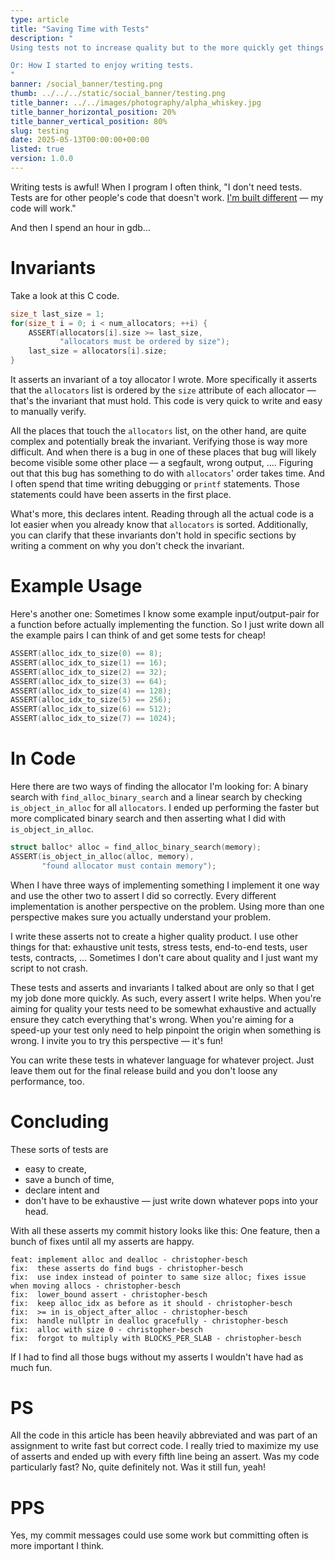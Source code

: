 ```yaml
---
type: article
title: "Saving Time with Tests"
description: "
Using tests not to increase quality but to the more quickly get things done.

Or: How I started to enjoy writing tests.
"
banner: /social_banner/testing.png
thumb: ../../../static/social_banner/testing.png
title_banner: ../../images/photography/alpha_whiskey.jpg
title_banner_horizontal_position: 20%
title_banner_vertical_position: 80%
slug: testing
date: 2025-05-13T00:00:00+00:00
listed: true
version: 1.0.0
---
```


Writing tests is awful!
When I program I often think,
"I don't need tests.
Tests are for other people's code that doesn't work.
[I'm built different](https://www.youtube.com/watch?v=5TTcbMv5tDc&t=144s) — my code will work."

And then I spend an hour in gdb...

# Invariants
Take a look at this C code.
```c
size_t last_size = 1;
for(size_t i = 0; i < num_allocators; ++i) {
    ASSERT(allocators[i].size >= last_size,
           "allocators must be ordered by size");
    last_size = allocators[i].size;
}
```
It asserts an invariant of a toy allocator I wrote.
More specifically it asserts that the `allocators` list is ordered by the `size` attribute of each allocator — that's the invariant that must hold.
This code is very quick to write and easy to manually verify.

All the places that touch the `allocators` list, on the other hand, are quite complex and potentially break the invariant.
Verifying those is way more difficult.
And when there is a bug in one of these places that bug will likely become visible some other place — a segfault, wrong output, ....
Figuring out that this bug has something to do with `allocators`' order takes time.
And I often spend that time writing debugging or `printf` statements.
Those statements could have been asserts in the first place.

What's more, this declares intent.
Reading through all the actual code is a lot easier when you already know that `allocators` is sorted.
Additionally, you can clarify that these invariants don't hold in specific sections by writing a comment on why you don't check the invariant.

# Example Usage
Here's another one:
Sometimes I know some example input/output-pair for a function before actually implementing the function.
So I just write down all the example pairs I can think of and get some tests for cheap!
```c
ASSERT(alloc_idx_to_size(0) == 8);
ASSERT(alloc_idx_to_size(1) == 16);
ASSERT(alloc_idx_to_size(2) == 32);
ASSERT(alloc_idx_to_size(3) == 64);
ASSERT(alloc_idx_to_size(4) == 128);
ASSERT(alloc_idx_to_size(5) == 256);
ASSERT(alloc_idx_to_size(6) == 512);
ASSERT(alloc_idx_to_size(7) == 1024);
```

# In Code
Here there are two ways of finding the allocator I'm looking for:
A binary search with `find_alloc_binary_search` and a linear search by checking `is_object_in_alloc` for all `allocators`.
I ended up performing the faster but more complicated binary search and then asserting what I did with `is_object_in_alloc`.
```c
struct balloc* alloc = find_alloc_binary_search(memory);
ASSERT(is_object_in_alloc(alloc, memory),
       "found allocator must contain memory");
```

When I have three ways of implementing something I implement it one way and use the other two to assert I did so correctly.
Every different implementation is another perspective on the problem.
Using more than one perspective makes sure you actually understand your problem.

I write these asserts not to create a higher quality product.
I use other things for that: exhaustive unit tests, stress tests, end-to-end tests, user tests, contracts, ...
Sometimes I don't care about quality and I just want my script to not crash.

These tests and asserts and invariants I talked about are only so that I get my job done more quickly.
As such, every assert I write helps.
When you're aiming for quality your tests need to be somewhat exhaustive and actually ensure they catch everything that's wrong.
When you're aiming for a speed-up your test only need to help pinpoint the origin when something is wrong.
I invite you to try this perspective — it's fun!

You can write these tests in whatever language for whatever project.
Just leave them out for the final release build and you don't loose any performance, too.

# Concluding
These sorts of tests are
- easy to create,
- save a bunch of time,
- declare intent and 
- don't have to be exhaustive — just write down whatever pops into your head.

With all these asserts my commit history looks like this:
One feature, then a bunch of fixes until all my asserts are happy.
```
feat: implement alloc and dealloc - christopher-besch
fix:  these asserts do find bugs - christopher-besch
fix:  use index instead of pointer to same size alloc; fixes issue when moving allocs - christopher-besch
fix:  lower_bound assert - christopher-besch
fix:  keep alloc_idx as before as it should - christopher-besch
fix:  >= in is_object_after_alloc - christopher-besch
fix:  handle nullptr in dealloc gracefully - christopher-besch
fix:  alloc with size 0 - christopher-besch
fix:  forgot to multiply with BLOCKS_PER_SLAB - christopher-besch
```
If I had to find all those bugs without my asserts I wouldn't have had as much fun.

# PS
All the code in this article has been heavily abbreviated and was part of an assignment to write fast but correct code.
I really tried to maximize my use of asserts and ended up with every fifth line being an assert.
Was my code particularly fast?
No, quite definitely not.
Was it still fun, yeah!

# PPS
Yes, my commit messages could use some work but committing often is more important I think.
